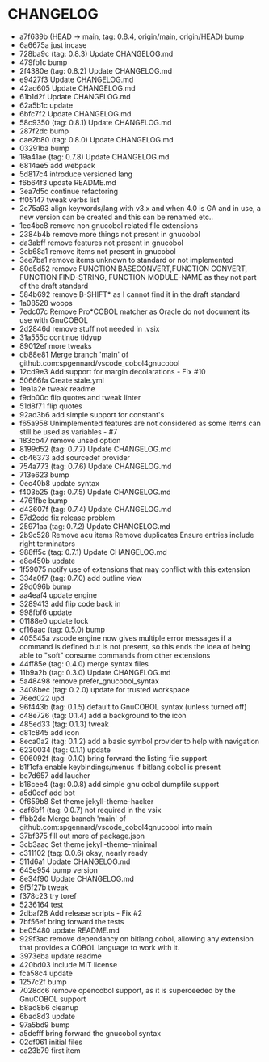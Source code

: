 # CHANGELOG

* a7f639b (HEAD -> main, tag: 0.8.4, origin/main, origin/HEAD) bump
* 6a6675a just incase
* 728ba9c (tag: 0.8.3) Update CHANGELOG.md
* 479fb1c bump
* 2f4380e (tag: 0.8.2) Update CHANGELOG.md
* e9427f3 Update CHANGELOG.md
* 42ad605 Update CHANGELOG.md
* 61b1d2f Update CHANGELOG.md
* 62a5b1c update
* 6bfc7f2 Update CHANGELOG.md
* 58c9350 (tag: 0.8.1) Update CHANGELOG.md
* 287f2dc bump
* cae2b80 (tag: 0.8.0) Update CHANGELOG.md
* 03291ba bump
* 19a41ae (tag: 0.7.8) Update CHANGELOG.md
* 6814ae5 add webpack
* 5d817c4 introduce versioned lang
* f6b64f3 update README.md
* 3ea7d5c continue refactoring
* ff05147 tweak verbs list
* 2c75a93 align keywords/lang with v3.x and when 4.0 is GA and in use, a new version can be created and this can be renamed etc..
* 1ec4bc8 remove non gnucobol related file extensions
* 2384b4b remove more things not present in gnucobol
* da3abff remove features not present in gnucobol
* 3cb68a1 remove items not present in gnucobol
* 3ee7ba1 remove items unknown to standard or not implemented
* 80d5d52 remove FUNCTION BASECONVERT,FUNCTION CONVERT, FUNCTION FIND-STRING, FUNCTION MODULE-NAME as they not part of the draft standard
* 584b692 remove B-SHIFT* as I cannot find it in the draft standard
* 1a08528 woops
* 7edc07c Remove Pro*COBOL matcher as Oracle do not document its use with GnuCOBOL
* 2d2846d remove stuff not needed in .vsix
* 31a555c continue tidyup
* 89012ef more tweaks
* db88e81 Merge branch 'main' of github.com:spgennard/vscode_cobol4gnucobol
* 12cd9e3 Add support for margin decolarations - Fix #10
* 50666fa Create stale.yml
* 1ea1a2e tweak readme
* f9db00c flip quotes and tweak linter
* 51d8f71 flip quotes
* 92ad3b6 add simple support for constant's
* f65a958 Unimplemented features are not considered as some items can still be used as variables - #7
* 183cb47 remove unsed option
* 8199d52 (tag: 0.7.7) Update CHANGELOG.md
* cb46373 add sourcedef provider
* 754a773 (tag: 0.7.6) Update CHANGELOG.md
* 713e623 bump
* 0ec40b8 update syntax
* f403b25 (tag: 0.7.5) Update CHANGELOG.md
* 4761fbe bump
* d43607f (tag: 0.7.4) Update CHANGELOG.md
* 57d2cdd fix release problem
* 25971aa (tag: 0.7.2) Update CHANGELOG.md
* 2b9c528 Remove acu items Remove duplicates Ensure entries include right terminators
* 988ff5c (tag: 0.7.1) Update CHANGELOG.md
* e8e450b update
* 1f59075 notify use of extensions that may conflict with this extension
* 334a0f7 (tag: 0.7.0) add outline view
* 29d096b bump
* aa4eaf4 update engine
* 3289413 add flip code back in
* 998fbf6 update
* 01188e0 update lock
* cf16aac (tag: 0.5.0) bump
* 405545a vscode engine now gives multiple error messages if a command is defined but is not present, so this ends the idea of being able to "soft" consume commands from other extensions
* 44ff85e (tag: 0.4.0) merge syntax files
* 11b9a2b (tag: 0.3.0) Update CHANGELOG.md
* 5a48498 remove prefer_gnucobol_syntax
* 3408bec (tag: 0.2.0) update for trusted workspace
* 76ed022 upd
* 96f443b (tag: 0.1.5) default to GnuCOBOL syntax (unless turned off)
* c48e726 (tag: 0.1.4) add a background to the icon
* 485ed33 (tag: 0.1.3) tweak
* d81c845 add icon
* 8eca0a2 (tag: 0.1.2) add a basic symbol provider to help with navigation
* 6230034 (tag: 0.1.1) update
* 906092f (tag: 0.1.0) bring forward the listing file support
* b1f1cfa enable keybindings/menus if bitlang.cobol is present
* be7d657 add laucher
* b16cee4 (tag: 0.0.8) add simple gnu cobol dumpfile support
* a5d0ccf add bot
* 0f659b8 Set theme jekyll-theme-hacker
* caf6bf1 (tag: 0.0.7) not required in the vsix
* ffbb2dc Merge branch 'main' of github.com:spgennard/vscode_cobol4gnucobol into main
* 37bf375 fill out more of package.json
* 3cb3aac Set theme jekyll-theme-minimal
* c311102 (tag: 0.0.6) okay, nearly ready
* 511d6a1 Update CHANGELOG.md
* 645e954 bump version
* 8e34f90 Update CHANGELOG.md
* 9f5f27b tweak
* f378c23 try toref
* 5236164 test
* 2dbaf28 Add release scripts - Fix #2
* 7bf56ef bring forward the tests
* be05480 update README.md
* 929f3ac remove dependancy on bitlang.cobol, allowing any extension that provides a COBOL language to work with it.
* 3973eba update readme
* 420bd03 include MIT license
* fca58c4 update
* 1257c2f bump
* 7028dc6 remove opencobol support, as it is superceeded by the GnuCOBOL support
* b8ad8b6 cleanup
* 6bad8d3 update
* 97a5bd9 bump
* a5defff bring forward the gnucobol syntax
* 02df061 initial files
* ca23b79 first item
